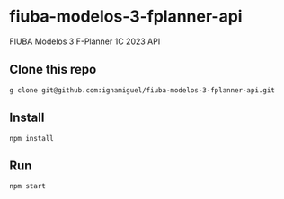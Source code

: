 # fiuba-modelos-3-fplanner-api
FIUBA Modelos 3 F-Planner 1C 2023 API



## Clone this repo
```
g clone git@github.com:ignamiguel/fiuba-modelos-3-fplanner-api.git
```


## Install
```
npm install
```

## Run
```
npm start
```
